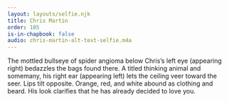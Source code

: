 ```yaml
---
layout: layouts/selfie.njk
title: Chris Martin
order: 105
is-in-chapbook: false
audio: chris-martin-alt-text-selfie.m4a
---
```

The mottled bullseye of spider angioma below Chris’s left eye (appearing right) bedazzles the bags found there. A titled thinking animal and somemany, his right ear (appearing left) lets the ceiling veer toward the seer. Lips tilt opposite. Orange, red, and white abound as clothing and beard. His look clarifies that he has already decided to love you.
